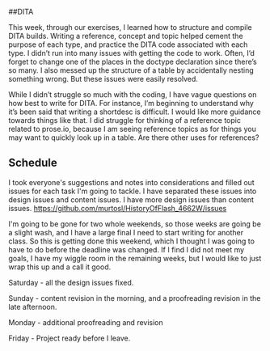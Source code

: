 
##DITA

This week, through our exercises, I learned how to structure and compile DITA builds. Writing a reference,
concept and topic helped cement the purpose of each type, and practice the DITA code associated with each type.
I didn’t run into many issues with getting the code to work. Often, I’d forget to change one of the places in the doctype
declaration since there’s so many. I also messed up the structure of a table by accidentally nesting something wrong.
But these issues were easily resolved. 

While I didn’t struggle so much with the coding, I have vague questions on how best to write for DITA. 
For instance, I’m beginning to understand why it’s been said that writing a shortdesc is difficult. I would like more guidance
towards things like that. I did struggle for thinking of a reference topic related to prose.io, because I am seeing reference
topics as for things you may want to quickly look up in a table. Are there other uses for references?

## Schedule

I took everyone's suggestions and notes into considerations and filled out issues for each task I'm going to tackle. I have separated these issues into design issues and content issues. I have more design issues than content issues. https://github.com/murtosl/HistoryOfFlash_4662W/issues

I'm going to be gone for two whole weekends, so those weeks are going be a slight wash, and I have a large final I need to start writing for another class. So this is getting done this weekend, which I thought I was going to have to do before the deadline was changed. If I find I did not meet my goals, I have my wiggle room in the remaining weeks, but I would like to just wrap this up and a call it good.

Saturday - all the design issues fixed. 

Sunday - content revision in the morning, and a proofreading revision in the late afternoon.

Monday - additional proofreading and revision

Friday - Project ready before I leave. 

